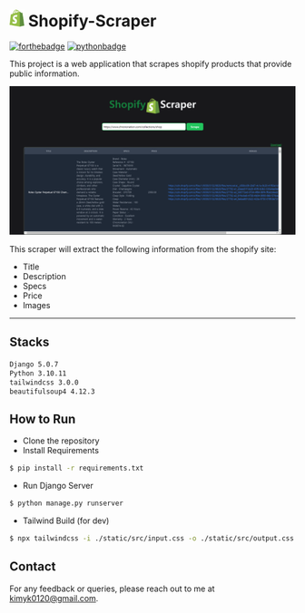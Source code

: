 # <img src="static/image/png/shopify_glyph.png"  alt="intro" style="height: 30px; width: auto;"/>  Shopify-Scraper 

[//]: # ([![forthebadge]&#40;https://forthebadge.com/images/badges/open-source.svg&#41;]&#40;https://forthebadge.com&#41;)

[![forthebadge](https://forthebadge.com/images/badges/built-with-love.svg)](https://forthebadge.com)
[![pythonbadge](https://forthebadge.com/images/badges/made-with-python.svg)](https://forthebadge.com)

This project is a web application that scrapes shopify products that provide public information. 

<img src="./intro.png"  alt="intro"/>

This scraper will extract the following information from the shopify site:
- Title
- Description
- Specs
- Price
- Images

---

[//]: # (## Updated Features)
[//]: # (2024.09.04)
[//]: # (  - **Company Search:** You can search for a company and get all the employees' information.)

## Stacks
```angular2html
Django 5.0.7
Python 3.10.11
tailwindcss 3.0.0
beautifulsoup4 4.12.3
```
  
## How to Run 

- Clone the repository
- Install Requirements
```bash
$ pip install -r requirements.txt
```
-  Run Django Server
```bash
$ python manage.py runserver
```

- Tailwind Build (for dev)
```bash
$ npx tailwindcss -i ./static/src/input.css -o ./static/src/output.css --watch
```

## Contact

For any feedback or queries, please reach out to me at [kimyk0120@gmail.com](kimyk0120@gmail.com).

